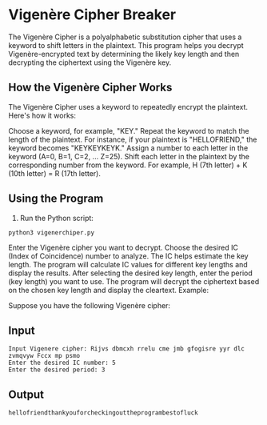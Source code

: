 # Vigenère Cipher Breaker

The Vigenère Cipher is a polyalphabetic substitution cipher that uses a keyword to shift letters in the plaintext. This program helps you decrypt Vigenère-encrypted text by determining the likely key length and then decrypting the ciphertext using the Vigenère key.

## How the Vigenère Cipher Works

The Vigenère Cipher uses a keyword to repeatedly encrypt the plaintext. Here's how it works:

Choose a keyword, for example, "KEY."
Repeat the keyword to match the length of the plaintext. For instance, if your plaintext is "HELLOFRIEND," the keyword becomes "KEYKEYKEYK."
Assign a number to each letter in the keyword (A=0, B=1, C=2, ... Z=25).
Shift each letter in the plaintext by the corresponding number from the keyword.
For example, H (7th letter) + K (10th letter) = R (17th letter).

## Using the Program

1. Run the Python script:
```script
python3 vigenerchiper.py
```

Enter the Vigenère cipher you want to decrypt.
Choose the desired IC (Index of Coincidence) number to analyze. The IC helps estimate the key length. The program will calculate IC values for different key lengths and display the results.
After selecting the desired key length, enter the period (key length) you want to use.
The program will decrypt the ciphertext based on the chosen key length and display the cleartext.
Example:

Suppose you have the following Vigenère cipher:

## Input 
```script
Input Vigenere cipher: Rijvs dbmcxh rrelu cme jmb gfogisre yyr dlc zvmqvyw Fccx mp psmo
Enter the desired IC number: 5
Enter the desired period: 3
```

## Output
```script
hellofriendthankyouforcheckingouttheprogrambestofluck
```

